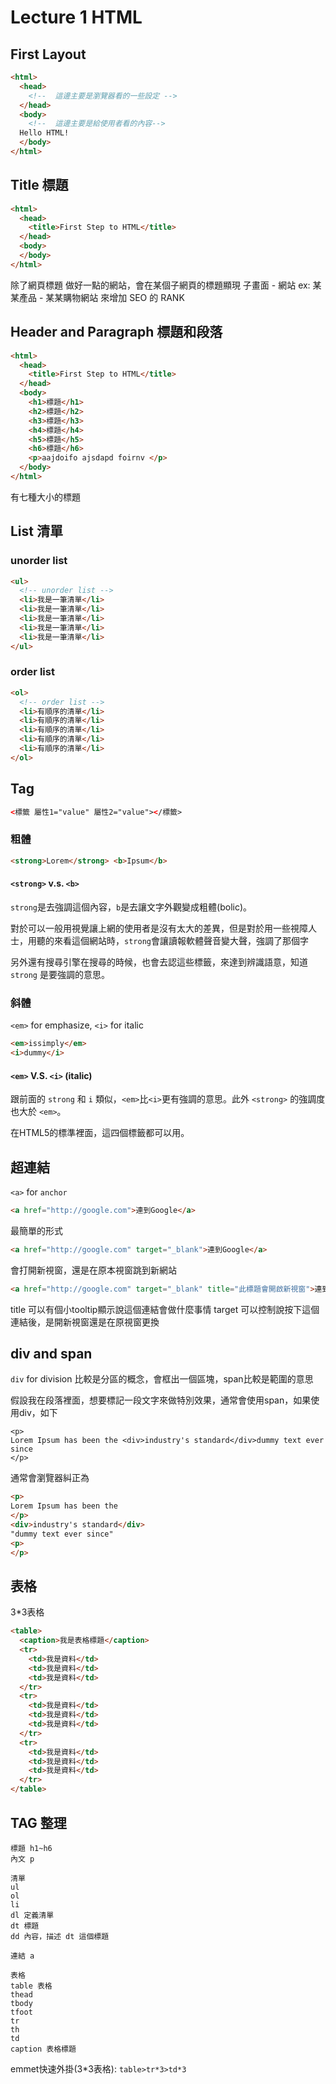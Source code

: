 # Lecture 1 HTML
## First Layout
```html
<html>
  <head>
    <!--  這邊主要是瀏覽器看的一些設定 -->
  </head>
  <body>
    <!--  這邊主要是給使用者看的內容-->
  Hello HTML!
  </body>
</html>
```

## Title 標題
```html
<html>
  <head>
    <title>First Step to HTML</title>
  </head>
  <body>
  </body>
</html>

```
除了網頁標題
做好一點的網站，會在某個子網頁的標題顯現
子畫面 - 網站
ex: 某某產品 - 某某購物網站
來增加 SEO 的 RANK

## Header and Paragraph 標題和段落
```html
<html>
  <head>
    <title>First Step to HTML</title>
  </head>
  <body>
    <h1>標題</h1>
    <h2>標題</h2>
    <h3>標題</h3>
    <h4>標題</h4>
    <h5>標題</h5>
    <h6>標題</h6>
    <p>aajdoifo ajsdapd foirnv </p>
  </body>
</html>
```
有七種大小的標題

## List 清單
### unorder list
```html
<ul>
  <!-- unorder list -->
  <li>我是一筆清單</li>
  <li>我是一筆清單</li>
  <li>我是一筆清單</li>
  <li>我是一筆清單</li>
  <li>我是一筆清單</li>
</ul>
```
### order list
```html
<ol>
  <!-- order list -->
  <li>有順序的清單</li>
  <li>有順序的清單</li>
  <li>有順序的清單</li>
  <li>有順序的清單</li>
  <li>有順序的清單</li>
</ol>
```

## Tag

```html
<標籤 屬性1="value" 屬性2="value"></標籤>
```

### 粗體
```html
<strong>Lorem</strong> <b>Ipsum</b>
```

#### `<strong>` v.s. `<b>`
`strong`是去強調這個內容，`b`是去讓文字外觀變成粗體(bolic)。

對於可以一般用視覺讓上網的使用者是沒有太大的差異，但是對於用一些視障人士，用聽的來看這個網站時，`strong`會讓讀報軟體聲音變大聲，強調了那個字

另外還有搜尋引擎在搜尋的時候，也會去認這些標籤，來達到辨識語意，知道 `strong` 是要強調的意思。

### 斜體
`<em>` for emphasize, `<i>` for italic
```html
<em>issimply</em>
<i>dummy</i>
```
#### `<em>` V.S. `<i>` (italic)
跟前面的  `strong` 和 `i` 類似，`<em>`比`<i>`更有強調的意思。此外 `<strong>` 的強調度也大於 `<em>`。

在HTML5的標準裡面，這四個標籤都可以用。

## 超連結
`<a>` for `anchor`

```html
<a href="http://google.com">連到Google</a>
```
最簡單的形式

```html
<a href="http://google.com" target="_blank">連到Google</a>
```
會打開新視窗，還是在原本視窗跳到新網站

```html
<a href="http://google.com" target="_blank" title="此標題會開啟新視窗">連到Google</a>
```
title 可以有個小tooltip顯示說這個連結會做什麼事情
target 可以控制說按下這個連結後，是開新視窗還是在原視窗更換

## div and span
`div` for division
比較是分區的概念，會框出一個區塊，span比較是範圍的意思

假設我在段落裡面，想要標記一段文字來做特別效果，通常會使用span，如果使用div，如下
```
<p>
Lorem Ipsum has been the <div>industry's standard</div>dummy text ever since
</p>
```
通常會瀏覽器糾正為
```html
<p>
Lorem Ipsum has been the
</p>
<div>industry's standard</div>
"dummy text ever since"
<p>
</p>
```

## 表格
3*3表格
```html
<table>
  <caption>我是表格標題</caption>
  <tr>
    <td>我是資料</td>
    <td>我是資料</td>
    <td>我是資料</td>
  </tr>
  <tr>
    <td>我是資料</td>
    <td>我是資料</td>
    <td>我是資料</td>
  </tr>
  <tr>
    <td>我是資料</td>
    <td>我是資料</td>
    <td>我是資料</td>
  </tr>
</table>
```

## TAG 整理
```
標題 h1~h6
內文 p

清單
ul
ol
li
dl 定義清單
dt 標題
dd 內容，描述 dt 這個標題

連結 a

表格
table 表格
thead
tbody
tfoot
tr
th
td
caption 表格標題
```

emmet快速外掛(3*3表格): `table>tr*3>td*3`
